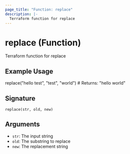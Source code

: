 ```yaml
---
page_title: "Function: replace"
description: |-
  Terraform function for replace
---
```


# replace (Function)

Terraform function for replace

## Example Usage

replace("hello test", "test", "world") # Returns: "hello world"

## Signature

``replace(str, old, new)``

## Arguments

- `str`: The input string
- `old`: The substring to replace
- `new`: The replacement string

